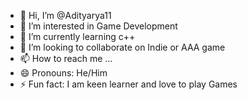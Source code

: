 - 👋 Hi, I’m @Adityarya11
- 👀 I’m interested in Game Development
- 🌱 I’m currently learning c++
- 💞️ I’m looking to collaborate on Indie or AAA game
- 📫 How to reach me ...
- 😄 Pronouns: He/Him
- ⚡ Fun fact: I am keen learner and love to play Games

<!---
Adityarya11/Adityarya11 is a ✨ special ✨ repository because its `README.md` (this file) appears on your GitHub profile.
You can click the Preview link to take a look at your changes.
--->
